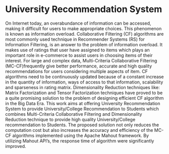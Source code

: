 # University Recommendation System
   On Internet today, an overabundance of information can be accessed, making it difficult for users to make appropriate choices. This phenomenon is known as information overload. Collaborative Filtering (CF) algorithms are most commonly used technique in Recommender Systems (RS) for Information Filtering, is an answer to the problem of information overload. It makes use of ratings that user have assigned to items which plays an important role in e-commerce to assist users in choosing items of their interest. For large and complex data, Multi-Criteria Collaborative Filtering (MC-CF)frequently give better performance, accurate and high quality recommendations for users considering multiple aspects of item. CF algorithms need to be continuously updated because of a constant increase in the quantity of information, ways of access to that information, scalability and sparseness in rating matrix. Dimensionality Reduction techniques like: Matrix Factorization and Tensor Factorization techniques have proved to be a quite promising solution to the problem of designing efficient CF algorithm in the Big Data Era.
   This work aims at offering University Recommendation System to provide University/College Recommendation to Students which combines Multi-Criteria Collaborative Filtering and Dimensionality Reduction technique to provide high quality University/College recommendation to Students. The proposed solution not only reduces the computation cost but also increases the accuracy and efficiency of the MC-CF algorithms implemented using the Apache Mahout framework. By utilizing Mahout API’s, the response time of algorithm were significantly improved.

